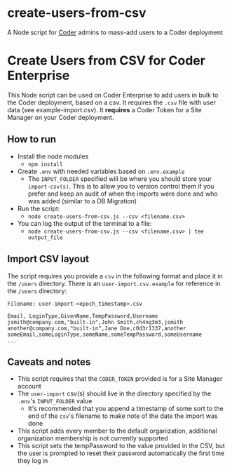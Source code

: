 # create-users-from-csv

A Node script for [Coder](coder.com) admins to mass-add users to a Coder deployment

# Create Users from CSV for Coder Enterprise

This Node script can be used on Coder Enterprise to add users in bulk to the Coder deployment, based on a csv. It requires the `.csv` file with user data (see example-import.csv). It **requires** a Coder Token for a Site Manager on your Coder deployment.

## How to run

- Install the node modules
  - `npm install`
- Create `.env` with needed variables based on `.env.example`
  - The `INPUT_FOLDER` specified will be where you should store your `import-csv(s)`. This is to allow you to version control them if you prefer and keep an audit of when the imports were done and who was added (similar to a DB Migration)
- Run the script:
  - `node create-users-from-csv.js --csv <filename.csv>`
- You can log the output of the terminal to a file:
  - `node create-users-from-csv.js --csv <filename.csv> | tee output_file`

## Import CSV layout

The script requires you provide a `csv` in the following format and place it in the `/users` directory. There is an `user-import.csv.example` for reference in the `/users` directory:

`Filename: user-import-<epoch_timestamp>.csv`

```csv
Email, LoginType,GivenName,TempPassword,Username
jsmith@company.com,"built-in",John Smith,ch4ng3m3,jsmith
another@company.com,"built-in",Jane Doe,c0d3r1337,another
someEmail,someLoginType,someName,someTempPassword,someUsername
...
```

## Caveats and notes

- This script requires that the `CODER_TOKEN` provided is for a Site Manager account
- The `user-import` csv(s) should live in the directory specified by the `.env`'s `INPUT_FOLDER` value
  - It's recommended that you append a timestamp of some sort to the end of the `csv`'s filename to make note of the date the import was done
- This script adds every member to the default organization, additional organization membership is not currently supported
- This script sets the tempPassword to the value provided in the CSV, but the user is prompted to reset their password automatically the first time they log in
